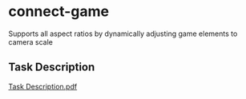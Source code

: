 # connect-game

Supports all aspect ratios by dynamically adjusting game elements to camera scale

## Task Description
[Task Description.pdf](https://github.com/user-attachments/files/18140145/Task.Description.pdf)
